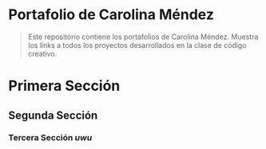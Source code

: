 # Portafolio de Carolina Méndez

>Este repositorio contiene los portafolios de Carolina Méndez. Muestra los links a todos los proyectos desarrollados en la clase de código creativo.

# Primera Sección
## Segunda Sección
### Tercera Sección *uwu*
